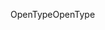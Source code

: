 <span data-ttu-id="45d0b-101">OpenType</span><span class="sxs-lookup"><span data-stu-id="45d0b-101">OpenType</span></span>